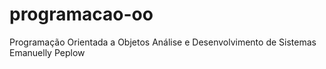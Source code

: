 # programacao-oo
Programação Orientada a Objetos
Análise e Desenvolvimento de Sistemas
Emanuelly Peplow
